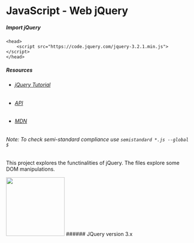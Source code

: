 # JavaScript - Web jQuery

##### Import jQuery
```
<head>
    <script src="https://code.jquery.com/jquery-3.2.1.min.js"></script>
</head>
```

##### Resources

- ###### [jQuery Tutorial](https://jquery-tutorial.net/)
- ###### [API](https://oscarotero.com/jquery/)
- ###### [MDN](https://developer.mozilla.org/en-US/docs/Learn/JavaScript/First_steps)


###### Note: To check semi-standard compliance use ```semistandard *.js --global $ ```

This project explores the functinalities of jQuery. The files explore some DOM manipulations.

<img src="https://miro.medium.com/max/1400/1*NeKYs9ypQ7jkalNxEX3t9Q.png" width="160" height="auto">
###### JQuery version 3.x